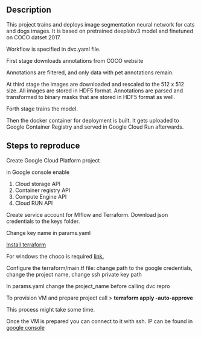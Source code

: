 <h2>Description</h2>
This project trains and deploys image segmentation neural network for cats and dogs images.
It is based on pretrained deeplabv3 model and finetuned on COCO datset 2017.

Workflow is specified in dvc.yaml file. <p>
First stage downloads annotations from COCO website

Annotations are filtered, and only data with pet annotations remain.

At third stage the images are downloaded and rescaled to the 512 x 512 size.
All images are stored in HDF5 format.
Annotations are parsed and transformed to binary masks that are stored in HDF5 format as well.

Forth stage trains the model.

Then the docker container for deployment is built.
It gets uploaded to Google Container Registry and served in Google Cloud Run afterwards.


<h2>Steps to reproduce</h2>
Create Google Cloud Platform project

in Google console enable
<ol>
<li>Cloud storage API</li>
<li>Container registry API</li>
<li>Compute Engine API</li>
<li>Cloud RUN API</li>
</ol>
Create service account for Mlflow and Terraform. Download json credentials to the keys folder.

Change key name in params.yaml


<a href="https://learn.hashicorp.com/tutorials/terraform/install-cli?in=terraform/gcp-get-started">Install terraform</a>

For windows the choco is required <a href="https://chocolatey.org/install#individual"> link. </a>

Configure the terraform/main.tf file: change path to the google credentials, change the project name, change ssh private key path

In params.yaml change the project_name before calling dvc repro


To provision VM and prepare project call > <b>terraform apply -auto-approve</b>

This process might take some time.

Once the VM is prepared you can connect to it with ssh.
IP can be found in <a href="https://console.cloud.google.com/compute/">google console</a>
